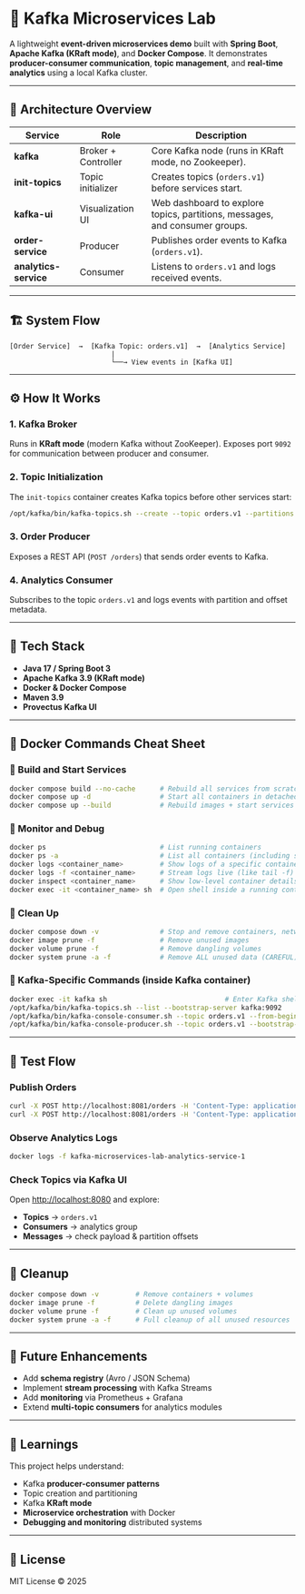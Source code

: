 # 🚀 Kafka Microservices Lab

A lightweight **event-driven microservices demo** built with **Spring Boot**, **Apache Kafka (KRaft mode)**, and **Docker Compose**. It demonstrates **producer-consumer communication**, **topic management**, and **real-time analytics** using a local Kafka cluster.

---

## 🧩 Architecture Overview

| Service | Role | Description |
|----------|------|-------------|
| **kafka** | Broker + Controller | Core Kafka node (runs in KRaft mode, no Zookeeper). |
| **init-topics** | Topic initializer | Creates topics (`orders.v1`) before services start. |
| **kafka-ui** | Visualization UI | Web dashboard to explore topics, partitions, messages, and consumer groups. |
| **order-service** | Producer | Publishes order events to Kafka (`orders.v1`). |
| **analytics-service** | Consumer | Listens to `orders.v1` and logs received events. |

---

## 🏗️ System Flow

```
[Order Service]  →  [Kafka Topic: orders.v1]  →  [Analytics Service]
                         |
                         └──→ View events in [Kafka UI]
```

---

## ⚙️ How It Works

### 1. Kafka Broker
Runs in **KRaft mode** (modern Kafka without ZooKeeper). Exposes port `9092` for communication between producer and consumer.

### 2. Topic Initialization
The `init-topics` container creates Kafka topics before other services start:
```bash
/opt/kafka/bin/kafka-topics.sh --create --topic orders.v1 --partitions 3 --replication-factor 1
```

### 3. Order Producer
Exposes a REST API (`POST /orders`) that sends order events to Kafka.

### 4. Analytics Consumer
Subscribes to the topic `orders.v1` and logs events with partition and offset metadata.

---

## 🧠 Tech Stack
- **Java 17 / Spring Boot 3**
- **Apache Kafka 3.9 (KRaft mode)**
- **Docker & Docker Compose**
- **Maven 3.9**
- **Provectus Kafka UI**

---

## 🐳 Docker Commands Cheat Sheet

### 🧱 Build and Start Services
```bash
docker compose build --no-cache      # Rebuild all services from scratch
docker compose up -d                 # Start all containers in detached mode
docker compose up --build            # Rebuild images + start services
```

### 🧭 Monitor and Debug
```bash
docker ps                            # List running containers
docker ps -a                         # List all containers (including stopped)
docker logs <container_name>         # Show logs of a specific container
docker logs -f <container_name>      # Stream logs live (like tail -f)
docker inspect <container_name>      # Show low-level container details
docker exec -it <container_name> sh  # Open shell inside a running container
```

### 🧼 Clean Up
```bash
docker compose down -v               # Stop and remove containers, networks, and volumes
docker image prune -f                # Remove unused images
docker volume prune -f               # Remove dangling volumes
docker system prune -a -f            # Remove ALL unused data (CAREFUL)
```

### 🧩 Kafka-Specific Commands (inside Kafka container)
```bash
docker exec -it kafka sh                             # Enter Kafka shell
/opt/kafka/bin/kafka-topics.sh --list --bootstrap-server kafka:9092
/opt/kafka/bin/kafka-console-consumer.sh --topic orders.v1 --from-beginning --bootstrap-server kafka:9092
/opt/kafka/bin/kafka-console-producer.sh --topic orders.v1 --bootstrap-server kafka:9092
```

---

## 🧪 Test Flow

### Publish Orders
```bash
curl -X POST http://localhost:8081/orders -H 'Content-Type: application/json' -d '{"orderId":"o-1001","symbol":"AAPL","side":"BUY","qty":10,"price":188.25}'
curl -X POST http://localhost:8081/orders -H 'Content-Type: application/json' -d '{"orderId":"o-1002","symbol":"MSFT","side":"SELL","qty":5,"price":321.10}'
```

### Observe Analytics Logs
```bash
docker logs -f kafka-microservices-lab-analytics-service-1
```

### Check Topics via Kafka UI
Open [http://localhost:8080](http://localhost:8080) and explore:
- **Topics** → `orders.v1`
- **Consumers** → analytics group
- **Messages** → check payload & partition offsets

---

## 🧹 Cleanup
```bash
docker compose down -v         # Remove containers + volumes
docker image prune -f          # Delete dangling images
docker volume prune -f         # Clean up unused volumes
docker system prune -a -f      # Full cleanup of all unused resources
```

---

## 🧩 Future Enhancements
- Add **schema registry** (Avro / JSON Schema)
- Implement **stream processing** with Kafka Streams
- Add **monitoring** via Prometheus + Grafana
- Extend **multi-topic consumers** for analytics modules

---

## 🧭 Learnings
This project helps understand:
- Kafka **producer-consumer patterns**
- Topic creation and partitioning
- Kafka **KRaft mode**
- **Microservice orchestration** with Docker
- **Debugging and monitoring** distributed systems

---

## 📄 License
MIT License © 2025

